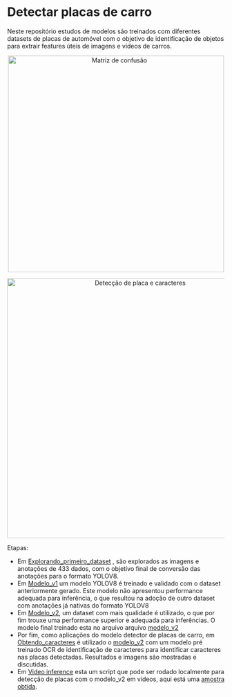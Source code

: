 # Detectar placas de carro
Neste repositório estudos de modelos são treinados com diferentes datasets de placas de automóvel com o objetivo de identificação de objetos para extrair features úteis de imagens e vídeos de carros.
<p align="center">
  <img src="https://github.com/user-attachments/assets/1ca35e48-9070-4999-b72d-92b0885db0dc" alt="Matriz de confusão" width="500">
</p>
<p align="center">
  <img src="https://github.com/user-attachments/assets/ef547461-21e6-4fbe-8e21-66b373a2ebf8" alt="Detecção de placa e caracteres" width="600">
</p>

Etapas: 
* Em [Explorando_primeiro_dataset](https://github.com/MathLou/Detectar-placas-de-carro/blob/main/Explorando_primeiro_dataset.ipynb)
, são explorados as imagens e anotações de 433 dados, com o objetivo final de conversão das anotações para o formato YOLOV8.
* Em [Modelo_v1](https://github.com/MathLou/Detectar-placas-de-carro/blob/main/Modelo_v1.ipynb) um modelo YOLOV8 é treinado e validado com o dataset anteriormente gerado. Este modelo não apresentou performance adequada para inferência, o que resultou na adoção de outro dataset com anotações já nativas do formato YOLOV8
* Em [Modelo_v2](https://github.com/MathLou/Detectar-placas-de-carro/blob/main/Modelo_v2.ipynb), um dataset com mais qualidade é utilizado, o que por fim trouxe uma performance superior e adequada para inferências. O modelo final treinado esta no arquivo arquivo [modelo_v2](https://github.com/MathLou/Detectar-placas-de-carro/blob/main/modelo_v2.pt)
* Por fim, como aplicações do modelo detector de placas de carro, em [Obtendo_caracteres](https://github.com/MathLou/Detectar-placas-de-carro/blob/main/Obtendo_caracteres.ipynb) é utilizado o [modelo_v2](https://github.com/MathLou/Detectar-placas-de-carro/blob/main/modelo_v2.pt) com um modelo pré treinado OCR de identificação de caracteres para identificar caracteres nas placas detectadas. Resultados e imagens são mostradas e discutidas.
* Em [Video inference](https://github.com/MathLou/Detectar-placas-de-carro/blob/main/video_inference.py) esta um script que pode ser rodado localmente para detecção de placas com o modelo_v2 em videos, aqui está uma [amostra obtida](https://youtu.be/ZfN-kiUsBug).
